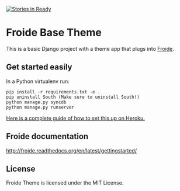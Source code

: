 [![Stories in Ready](https://badge.waffle.io/codeforhawaii/uipa_org.png?label=ready&title=Ready)](https://waffle.io/codeforhawaii/uipa_org)

# Froide Base Theme

This is a basic Django project with a theme app that plugs into [Froide](https://github.com/stefanw/froide).

## Get started easily


In a Python virtualenv run:

    pip install -r requirements.txt -e .
    pip uninstall South (Make sure to uninstall South!)
    python manage.py syncdb 
    python manage.py runserver


[Here is a complete guide of how to set this up on Heroku.](http://froide.readthedocs.org/en/latest/herokudeployment/)


## Froide documentation

http://froide.readthedocs.org/en/latest/gettingstarted/

## License

Froide Theme is licensed under the MIT License.
